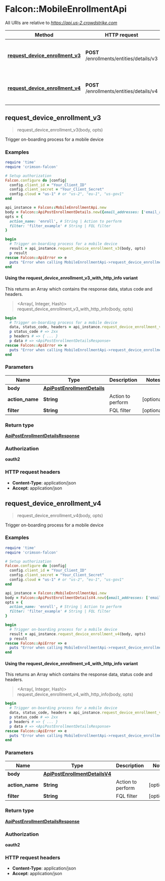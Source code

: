 # Falcon::MobileEnrollmentApi

All URIs are relative to *https://api.us-2.crowdstrike.com*

| Method | HTTP request | Description |
| ------ | ------------ | ----------- |
| [**request_device_enrollment_v3**](MobileEnrollmentApi.md#request_device_enrollment_v3) | **POST** /enrollments/entities/details/v3 | Trigger on-boarding process for a mobile device |
| [**request_device_enrollment_v4**](MobileEnrollmentApi.md#request_device_enrollment_v4) | **POST** /enrollments/entities/details/v4 | Trigger on-boarding process for a mobile device |


## request_device_enrollment_v3

> <ApiPostEnrollmentDetailsResponse> request_device_enrollment_v3(body, opts)

Trigger on-boarding process for a mobile device

### Examples

```ruby
require 'time'
require 'crimson-falcon'

# Setup authorization
Falcon.configure do |config|
  config.client_id = "Your_Client_ID"
  config.client_secret = "Your_Client_Secret"
  config.cloud = "us-1" # or "us-2", "eu-1", "us-gov1"
end

api_instance = Falcon::MobileEnrollmentApi.new
body = Falcon::ApiPostEnrollmentDetails.new({email_addresses: ['email_addresses_example'], expires_at: Time.now}) # ApiPostEnrollmentDetails | 
opts = {
  action_name: 'enroll', # String | Action to perform
  filter: 'filter_example' # String | FQL filter
}

begin
  # Trigger on-boarding process for a mobile device
  result = api_instance.request_device_enrollment_v3(body, opts)
  p result
rescue Falcon::ApiError => e
  puts "Error when calling MobileEnrollmentApi->request_device_enrollment_v3: #{e}"
end
```

#### Using the request_device_enrollment_v3_with_http_info variant

This returns an Array which contains the response data, status code and headers.

> <Array(<ApiPostEnrollmentDetailsResponse>, Integer, Hash)> request_device_enrollment_v3_with_http_info(body, opts)

```ruby
begin
  # Trigger on-boarding process for a mobile device
  data, status_code, headers = api_instance.request_device_enrollment_v3_with_http_info(body, opts)
  p status_code # => 2xx
  p headers # => { ... }
  p data # => <ApiPostEnrollmentDetailsResponse>
rescue Falcon::ApiError => e
  puts "Error when calling MobileEnrollmentApi->request_device_enrollment_v3_with_http_info: #{e}"
end
```

### Parameters

| Name | Type | Description | Notes |
| ---- | ---- | ----------- | ----- |
| **body** | [**ApiPostEnrollmentDetails**](ApiPostEnrollmentDetails.md) |  |  |
| **action_name** | **String** | Action to perform | [optional] |
| **filter** | **String** | FQL filter | [optional] |

### Return type

[**ApiPostEnrollmentDetailsResponse**](ApiPostEnrollmentDetailsResponse.md)

### Authorization

**oauth2**

### HTTP request headers

- **Content-Type**: application/json
- **Accept**: application/json


## request_device_enrollment_v4

> <ApiPostEnrollmentDetailsResponse> request_device_enrollment_v4(body, opts)

Trigger on-boarding process for a mobile device

### Examples

```ruby
require 'time'
require 'crimson-falcon'

# Setup authorization
Falcon.configure do |config|
  config.client_id = "Your_Client_ID"
  config.client_secret = "Your_Client_Secret"
  config.cloud = "us-1" # or "us-2", "eu-1", "us-gov1"
end

api_instance = Falcon::MobileEnrollmentApi.new
body = Falcon::ApiPostEnrollmentDetailsV4.new({email_addresses: ['email_addresses_example'], enrollment_type: 'enrollment_type_example', expires_at: Time.now}) # ApiPostEnrollmentDetailsV4 | 
opts = {
  action_name: 'enroll', # String | Action to perform
  filter: 'filter_example' # String | FQL filter
}

begin
  # Trigger on-boarding process for a mobile device
  result = api_instance.request_device_enrollment_v4(body, opts)
  p result
rescue Falcon::ApiError => e
  puts "Error when calling MobileEnrollmentApi->request_device_enrollment_v4: #{e}"
end
```

#### Using the request_device_enrollment_v4_with_http_info variant

This returns an Array which contains the response data, status code and headers.

> <Array(<ApiPostEnrollmentDetailsResponse>, Integer, Hash)> request_device_enrollment_v4_with_http_info(body, opts)

```ruby
begin
  # Trigger on-boarding process for a mobile device
  data, status_code, headers = api_instance.request_device_enrollment_v4_with_http_info(body, opts)
  p status_code # => 2xx
  p headers # => { ... }
  p data # => <ApiPostEnrollmentDetailsResponse>
rescue Falcon::ApiError => e
  puts "Error when calling MobileEnrollmentApi->request_device_enrollment_v4_with_http_info: #{e}"
end
```

### Parameters

| Name | Type | Description | Notes |
| ---- | ---- | ----------- | ----- |
| **body** | [**ApiPostEnrollmentDetailsV4**](ApiPostEnrollmentDetailsV4.md) |  |  |
| **action_name** | **String** | Action to perform | [optional] |
| **filter** | **String** | FQL filter | [optional] |

### Return type

[**ApiPostEnrollmentDetailsResponse**](ApiPostEnrollmentDetailsResponse.md)

### Authorization

**oauth2**

### HTTP request headers

- **Content-Type**: application/json
- **Accept**: application/json

